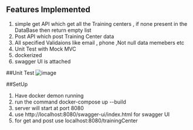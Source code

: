 ## Features Implemented 

1) simple get API which get all the Training centers , if none present in the DataBase then return empty list 
 2) Post API which post Training Center data 
3) All specified Validaions like email , phone  ,Not null  data memebers etc 
4) Unit Test with Mock MVC 
5) dockerized 
6) swagger UI is attached 

##Unit Test 
![image](https://github.com/Abhijeet103/Backend_Traini8_Abhijeet_Jha/assets/93581505/593ad915-a67e-4163-8b9a-8434450bb0ea)



##SetUp 

1) Have docker demon running 
2) run the command  docker-compose up --build     
3) server will  start at port 8080
4) use  http://localhost:8080/swagger-ui/index.html  for swagger UI
5) for get and post use localhost:8080/trainingCenter
